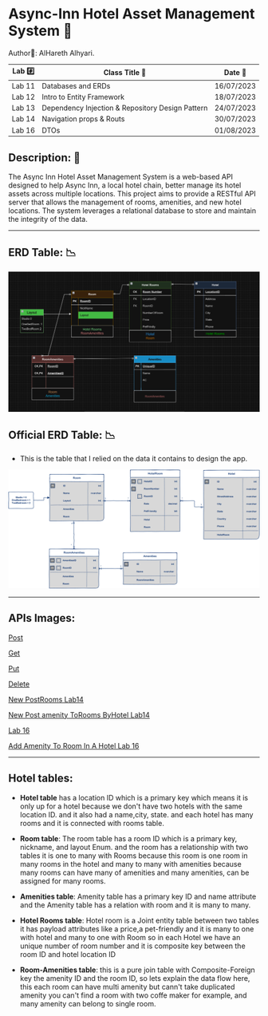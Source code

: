 # Async-Inn  Hotel Asset Management System 🏨

Author📝: AlHareth Alhyari.


| Lab  #️⃣     | Class Title   📝           | Date 📅    |
|-----------|----------------------------|------------|
| Lab 11    | Databases and ERDs         | 16/07/2023  |
| Lab 12    | Intro to Entity Framework  | 18/07/2023  |
| Lab 13    | Dependency Injection & Repository Design Pattern  | 24/07/2023  |
| Lab 14    | Navigation props & Routs  | 30/07/2023  |
| Lab 16    | DTOs  | 01/08/2023  |

## Description: 📝

The Async Inn Hotel Asset Management System is a web-based API designed to help Async Inn, a local hotel chain, better manage its hotel assets across multiple locations. This project aims to provide a RESTful API server that allows the management of rooms, amenities, and new hotel locations. The system leverages a relational database to store and maintain the integrity of the data.


---

## ERD Table: 📉

![ERD](./Assets/HarethVersion.png)

## Official ERD Table: 📉

- This is the table that I relied on the data it contains to design the app.

![async-inn-erd](./Assets/async-inn-erd.png)

---

## APIs Images:


[Post](https://github.com/alharet7/Async-Inn/blob/main/Assets/post.png)

[Get](https://github.com/alharet7/Async-Inn/blob/main/Assets/Get.png)

[Put](https://github.com/alharet7/Async-Inn/blob/main/Assets/Put.png)

[Delete](https://github.com/alharet7/Async-Inn/blob/main/Assets/Delete.png)

[New PostRooms Lab14](https://github.com/alharet7/Async-Inn/blob/main/Assets/Lab14post.png)

[New Post amenity ToRooms ByHotel Lab14](https://github.com/alharet7/Async-Inn/blob/main/Assets/Lab14postHotelRoom.png)

[Lab 16](https://github.com/alharet7/Async-Inn/blob/main/Assets/Lab16Done.png)

[Add Amenity To Room In A Hotel Lab 16](https://github.com/alharet7/Async-Inn/blob/main/Assets/Lab16AddAmenityToRoom.png)

---

## Hotel tables:

- **Hotel table** has a location ID which is a primary key which means it is only up for a hotel because we don't have two hotels with the same location ID. and it also had a name,city, state. and each hotel has many rooms and it is connected with rooms table.

- **Room table**: The room table has a room ID which is a primary key, nickname, and layout Enum. and the room has a relationship with two tables it is one to many with Rooms because this room is one room in many rooms in the hotel and many to many with amenities because many rooms can have many of amenities and many amenities, can be assigned for many rooms.

- **Amenities table**: Amenity table has a primary key ID and name attribute and the Amenity table has a relation with room and it is many to many.

- **Hotel Rooms table**: Hotel room is a Joint entity table between two tables it has payload attributes like a price,a pet-friendly and it is many to one with hotel and many to one with Room so in each Hotel we have an unique number of room number and it is composite key between the room ID and hotel location ID

- **Room-Amenities table**: this is a pure join table with Composite-Foreign key the amenity ID and the room ID, so lets explain the data flow here, this each room can have multi amenity but cann't take duplicated amenity you can't find a room with two coffe maker for example, and many amenity can belong to single room.
